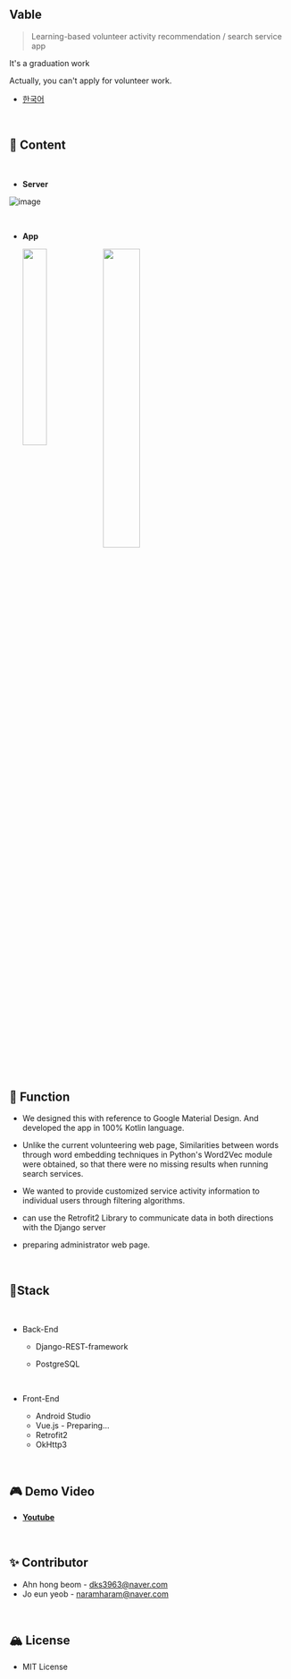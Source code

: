 ## Vable

> Learning-based volunteer activity recommendation / search service app

It's a graduation work

Actually, you can't apply for volunteer work.

- [한국어](https://github.com/hongbeomi/Vable/blob/master/README-ko.md)

<br>

## 🎯 Content

<br>

- **Server**

![image](https://user-images.githubusercontent.com/40753104/66038541-5c94aa00-e54d-11e9-9aa4-1f9c2d16b730.png)

<br>

- **App**

  <img src="https://user-images.githubusercontent.com/40753104/66039834-ec882300-e550-11e9-92ce-63503e7971f4.png" style="float:left" width="30%"/>                      <img src="https://user-images.githubusercontent.com/40753104/66040505-8d2b1280-e552-11e9-9f2e-dff6ef951394.png" width="37%"/>

<br>

## 🚀 Function

- We designed this with reference to Google Material Design. And developed the app in 100% Kotlin language. 

- Unlike the current volunteering web page, Similarities between words through word embedding techniques in Python's Word2Vec module were obtained, so that there were no missing results when running search services. 

- We wanted to provide customized service activity information to individual users through filtering algorithms.
- can use the Retrofit2 Library to communicate data in both directions with the Django server
- preparing administrator web page.

<br>

## 📍Stack

<br>

- Back-End

  - Django-REST-framework

  - PostgreSQL

    <br>

- Front-End
  - Android Studio
  - Vue.js - Preparing...
  - Retrofit2
  - OkHttp3

<br>

## 🎮 Demo Video

- **[Youtube](https://youtu.be/SLI1QrnsAAU)**

  <br>

  

## ✨ Contributor

- Ahn hong beom - dks3963@naver.com
- Jo eun yeob -  naramharam@naver.com

<br>

## 🏔 License

- MIT License

